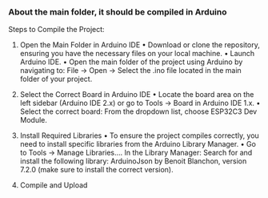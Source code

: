 ### About the main folder, it should be compiled in Arduino 

Steps to Compile the Project:

1. Open the Main Folder in Arduino IDE
•	Download or clone the repository, ensuring you have the necessary files on your local machine.
•	Launch Arduino IDE.
•	Open the main folder of the project using Arduino by navigating to: File → Open → Select the .ino file located in the main folder of your project.

2. Select the Correct Board in Arduino IDE
•	Locate the board area on the left sidebar (Arduino IDE 2.x) or go to Tools → Board in Arduino IDE 1.x.
•	Select the correct board: From the dropdown list, choose ESP32C3 Dev Module.

3. Install Required Libraries
•	To ensure the project compiles correctly, you need to install specific libraries from the Arduino Library Manager.
•	Go to Tools → Manage Libraries....
In the Library Manager: Search for and install the following library: ArduinoJson by Benoit Blanchon, version 7.2.0 (make sure to install the correct version).

4. Compile and Upload
